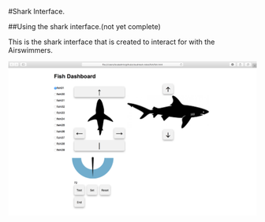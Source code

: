 #Shark Interface.

##Using the shark interface.(not yet complete)

This is the shark interface that is created to interact for with the Airswimmers.

![](images/sharkgui.png)